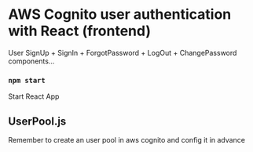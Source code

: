 # AWS Cognito user authentication with React (frontend)
User SignUp + SignIn + ForgotPassword + LogOut + ChangePassword components...

### `npm start`
Start React App

## UserPool.js
Remember to create an user pool in aws cognito and config it in advance

